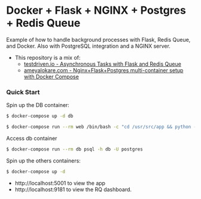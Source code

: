 # Docker + Flask + NGINX + Postgres + Redis Queue

Example of how to handle background processes with Flask, Redis Queue, and Docker. Also with PostgreSQL integration and a NGINX server.  
 

* This repository is a mix of:
    * [testdriven.io - Asynchronous Tasks with Flask and Redis Queue ](https://testdriven.io/asynchronous-tasks-with-flask-and-redis-queue)
    * [ameyalokare.com - Nginx+Flask+Postgres multi-container setup with Docker Compose](http://www.ameyalokare.com/docker/2017/09/20/nginx-flask-postgres-docker-compose.html)

### Quick Start

Spin up the DB container:

```sh
$ docker-compose up -d db
```

```sh
$ docker-compose run --rm web /bin/bash -c "cd /usr/src/app && python -c  'import database; database.init_db()'"
```

 Access db container
```sh
$ docker-compose run --rm db psql -h db -U postgres
``` 

Spin up the others containers:
```sh
$ docker-compose up -d
```

* http://localhost:5001 to view the app
* http://localhost:9181 to view the RQ dashboard. 
